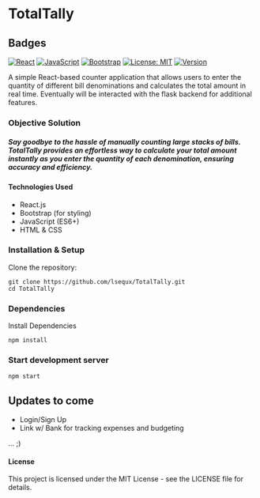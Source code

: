 # TotalTally


## Badges  

[![React](https://img.shields.io/badge/React-18.0.0-blue?logo=react)](https://react.dev/) 
[![JavaScript](https://img.shields.io/badge/JavaScript-ES6+-yellow?logo=javascript)](https://developer.mozilla.org/en-US/docs/Web/JavaScript) 
[![Bootstrap](https://img.shields.io/badge/Bootstrap-5.3-purple?logo=bootstrap)](https://getbootstrap.com/) 
[![License: MIT](https://img.shields.io/badge/License-MIT-green.svg)](https://opensource.org/licenses/MIT) 
[![Version](https://img.shields.io/badge/Version-1.0.0-blue)](https://github.com/lsequx/TotalTally)


A simple React-based counter application that allows users to enter the quantity of different bill denominations and calculates the total amount in real time. Eventually will be interacted with the flask backend for additional features.

### Objective Solution
##### Say goodbye to the hassle of manually counting large stacks of bills. TotalTally provides an effortless way to calculate your total amount instantly as you enter the quantity of each denomination, ensuring accuracy and efficiency. 
#### Technologies Used
- React.js
- Bootstrap (for styling)
- JavaScript (ES6+)
- HTML & CSS

### Installation & Setup
Clone the repository:

    git clone https://github.com/lsequx/TotalTally.git
    cd TotalTally

### Dependencies
Install Dependencies

    npm install

### Start development server

    npm start

## Updates to come
- Login/Sign Up
- Link w/ Bank for tracking expenses and budgeting

... ;)

#### License
This project is licensed under the MIT License - see the LICENSE file for details.
